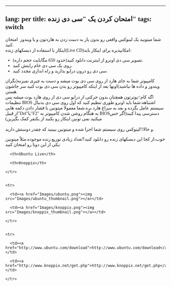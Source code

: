 <head>
  <meta content="text/html;charset=UTF-8" http-equiv="Content-Type">
  <title></title>
</head>
  

<body>
<div style="font-family: Tahoma;" id="corps">

---
lang: per
title: امتحان کردن یک "سی دی زنده"
tags: switch
---
شما میتونید یک لینوکس واقعی رو بدون یاز به دست زدن به هاردتون و یا ویندوز&nbsp; امتحان کنید.<br />
اینکار با استفاده از دیسکهای زنده(Live CD)امکانپذیره برای اینکار باید:<br />
<ul>


  <li>تصویر سی دی اونرو از اینترنت دانلود کنید(حدود 650 مگابایت حجم داره). </li>


  <li>روی یک سی دی خام رایتش کنید.</li>


  <li>سی دی رو درون درایو بذارید و راه اندازی مجدد کنید.</li>
</ul>
کامپیوتر شما به جای هارد از روی سی دی بوت میشه و دست به چیزی
نمیزنه(نگران ویندوز و داده ها نباشید)اونها بعد از اینکه کامپیوتر رو بدن
سی دی بوت کنید سر جاشون هستن.<br />
اگه کام&divide;یوترتون همچنان بدون حرکتی از درایو سی دی از روی هارد بوت
میشه پس تنظیمات BIOS اشتباهه:شما باید اونرو طوری تنظیم کنید که اول روی
سی دی بدنبال سیستم عامل بگرده و بعد به سراغ هارد بره.شما معمولا میتونین
با فشار دادن دکمه هایی از قبیل"Del"یا"F2" به هنگام روشن شدن کامپیوتر به
BIOSدسترسی پیدا کنید(اگر حس میکنید نمی تونین اینکار رو بکنبد از یکنفر
کمک بگیرین)<br />
<br />
و حالا!!لینوکس روی سیستم شما اجرا شده و میتونین ببینید که چقدر دوستش دارید.
<ul>
</ul>


خوب،از کجا این دیسکهای زنده رو دانلود کنید؟تعداد زیادی توزیع زنده موجوده.مثلاً میتونین یکی از این دوتا رو امتحان کنید:


<table cols="2">

  <tbody>
    <tr>

      <th>Ubuntu Live</th>

      <th>Knoppix</th>

    </tr>


    <tr>

      <td><a href="Images/ubuntu.png"><img src="Images/ubuntu_thumbnail.png"></a></td>

      <td><a href="Images/knoppix.png"><img src="Images/knoppix_thumbnail.png"></a></td>

    </tr>


    <tr>

      <td><a href="http://www.ubuntu.com/download">http://www.ubuntu.com/download</a></td>

      <td><a href="http://www.knoppix.net/get.php">http://www.knoppix.net/get.php</a></td>

    </tr>


  </tbody>
</table>




